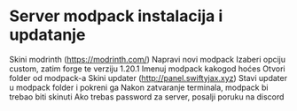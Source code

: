 # Server modpack instalacija i updatanje

Skini modrinth (https://modrinth.com/)
Napravi novi modpack
Izaberi opciju custom, zatim forge te verziju 1.20.1
Imenuj modpack kakogod hoćes
Otvori folder od modpack-a
Skini updater (http://panel.swiftyjax.xyz)
Stavi updater u modpack folder i pokreni ga
Nakon zatvaranje terminala, modpack bi trebao biti skinuti 
Ako trebas password za server, posalji poruku na discord
